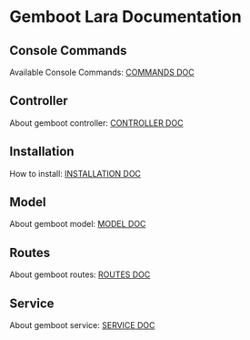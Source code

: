 # Gemboot Lara Documentation


## Console Commands
Available Console Commands: [COMMANDS DOC](https://github.com/gem-partij/gemboot-lara/tree/master/docs/COMMANDS.md)


## Controller
About gemboot controller: [CONTROLLER DOC](https://github.com/gem-partij/gemboot-lara/tree/master/docs/CONTROLLER.md)


## Installation
How to install: [INSTALLATION DOC](https://github.com/gem-partij/gemboot-lara/tree/master/docs/INSTALLATION.md)


## Model
About gemboot model: [MODEL DOC](https://github.com/gem-partij/gemboot-lara/tree/master/docs/MODEL.md)


## Routes
About gemboot routes: [ROUTES DOC](https://github.com/gem-partij/gemboot-lara/tree/master/docs/ROUTES.md)


## Service
About gemboot service: [SERVICE DOC](https://github.com/gem-partij/gemboot-lara/tree/master/docs/SERVICE.md)
